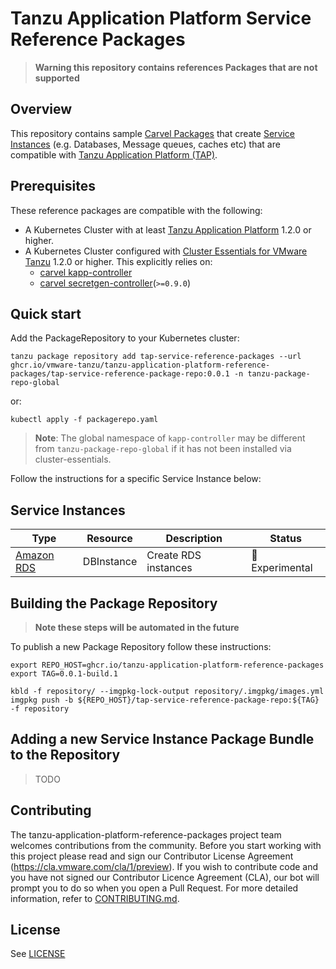 # Tanzu Application Platform Service Reference Packages

>**Warning this repository contains references Packages that are not supported**

## Overview

This repository contains sample [Carvel Packages](https://carvel.dev/kapp-controller/docs/v0.38.0/packaging/) that create [Service Instances](https://docs.vmware.com/en/Services-Toolkit-for-VMware-Tanzu-Application-Platform/0.7/svc-tlk/GUID-api_projection_and_resource_replication-terminology_and_apis.html#terminology) (e.g. Databases, Message queues, caches etc) that are compatible with [Tanzu Application Platform (TAP)](https://docs.vmware.com/en/Services-Toolkit-for-VMware-Tanzu-Application-Platform/index.html).

## Prerequisites
These reference packages are compatible with the following:
* A Kubernetes Cluster with at least [Tanzu Application Platform](https://docs.vmware.com/en/Services-Toolkit-for-VMware-Tanzu-Application-Platform/index.html) 1.2.0 or higher.
* A Kubernetes Cluster configured with [Cluster Essentials for VMware Tanzu](https://network.tanzu.vmware.com/products/tanzu-cluster-essentials/) 1.2.0 or higher. This explicitly relies on:
    * [carvel kapp-controller](https://github.com/vmware-tanzu/carvel-kapp-controller/)
    * [carvel secretgen-controller](https://github.com/vmware-tanzu/carvel-secretgen-controller/)(`>=0.9.0`)

## Quick start

Add the PackageRepository to your Kubernetes cluster:

```shell
tanzu package repository add tap-service-reference-packages --url ghcr.io/vmware-tanzu/tanzu-application-platform-reference-packages/tap-service-reference-package-repo:0.0.1 -n tanzu-package-repo-global
```

or:

```shell
kubectl apply -f packagerepo.yaml
```

> **Note**: The global namespace of `kapp-controller` may be different from `tanzu-package-repo-global` if it has not been installed via cluster-essentials.

Follow the instructions for a specific Service Instance below:

## Service Instances

| Type      | Resource | Description |   Status     | 
| ----------- | ----------- | ----------- | ----------- |
| [Amazon RDS](./amazon/ack/rds/README.md) | DBInstance       |     Create RDS instances        | 🚧 Experimental      |


## Building the Package Repository

>**Note these steps will be automated in the future**

To publish a new Package Repository follow these instructions:

```shell
export REPO_HOST=ghcr.io/tanzu-application-platform-reference-packages
export TAG=0.0.1-build.1

kbld -f repository/ --imgpkg-lock-output repository/.imgpkg/images.yml
imgpkg push -b ${REPO_HOST}/tap-service-reference-package-repo:${TAG} -f repository
```

## Adding a new Service Instance Package Bundle to the Repository

> TODO

## Contributing

The tanzu-application-platform-reference-packages project team welcomes contributions from the community. Before you start working with this project please
read and sign our Contributor License Agreement (https://cla.vmware.com/cla/1/preview). If you wish to contribute code and you have not signed our
Contributor Licence Agreement (CLA), our bot will prompt you to do so when you open a Pull Request. For more detailed information, refer to 
[CONTRIBUTING.md](CONTRIBUTING.md).

## License
See [LICENSE](./LICENSE)
